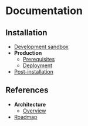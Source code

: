# Documentation

## Installation

- [Development sandbox](./installation/development-sandbox.md)
- **Production**
  - [Prerequisites](./installation/production/prerequisites.md)
  - [Deployment](./installation/production/deployment.md)
- [Post-installation](./installation/post-installation.md)

## References

- **Architecture**
  - [Overview](./references/architecture/overview.md)
- [Roadmap](./references/roadmap.md)
